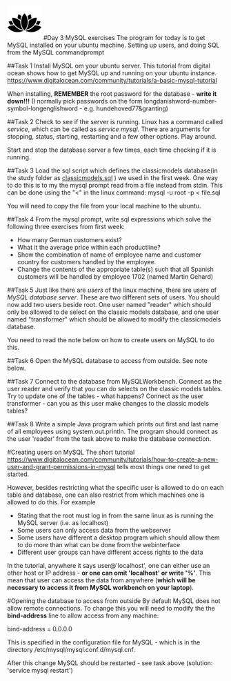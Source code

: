 ![Alt text](img/lotussm.png)
#Day 3 MySQL exercises
The program for today is to get MySQL installed on your ubuntu machine. Setting up users, and doing SQL from the MySQL commandprompt

##Task 1
Install MySQL om your ubuntu server.
This tutorial from digital ocean shows how to get MySQL up and running on your ubuntu instance.
<https://www.digitalocean.com/community/tutorials/a-basic-mysql-tutorial>

When installing, **REMEMBER** the root password for the database - **write it down!!!**
(I normally pick passwords on the form longdanishword-number-symbol-longenglishword - e.g. hundehoved77&granting)

##Task 2
Check to see if the server is running. Linux has a command called _service_, which can be called as _service mysql_. There are arguments for stopping, status, starting, restarting and a few other options. Play around.

Start and stop the database server a few times, each time checking if it is running.

##Task 3
Load the sql script which defines the classicmodels database(in the study folder as [classicmodels.sql](classicmodels.sql) ) we used in the first week. 
One way to do this is to my the mysql prompt read from a file instead from stdin. This can be done using the "<" in the linux command:
mysql -u root -p < file.sql

You will need to copy the file from your local machine to the ubuntu.

##Task 4
From the mysql prompt, write sql expressions which solve the following three exercises from first week:

* How many German customers exist?
* What it the average price within each productline?
* Show the combination of name of employee name and customer country for customers handled by the employee.
* Change the contents of the appropriate table(s) such that all Spanish customers will be handled by employee 1702 (named Martin Gehard)

##Task 5
Just like there are _users_ of the linux machine, there are users of _MySQL database server_. These are two different sets of users.
You should now add two users beside root. One user named "reader" which should only be allowed to de select on the classic models database, and one user named "transformer" which should be allowed to modify the classicmodels database.

You need to read the note below on how to create users on MySQL to do this.

##Task 6
Open the MySQL database to access from outside. See note below.

##Task 7
Connect to the database from MySQLWorkbench. 
Connect as the user reader and verify that you can do selects on the classic models tables.
Try to update one of the tables - what happens?
Connect as the user transformer - can you as this user make changes to the classic models tables?

##Task 8
Write a simple Java program which prints out first and last name of all employees using system.out.println. The program should connect as the user 'reader' from the task above to make the database connection.


#Creating users on MySQL
The short tutorial <https://www.digitalocean.com/community/tutorials/how-to-create-a-new-user-and-grant-permissions-in-mysql> tells most things one need to get started.

However, besides restricting what the specific user is allowed to do on each table and database, one can also restrict from which machines one is allowed to do this. For example

* Stating that the root must log in from the same linux as is running the MySQL server (i.e. as localhost)
* Some users can only access data from the webserver
* Some users have different a desktop program which should allow them to do more than what can be done from the webinterface
* Different user groups can have different access rights to the data

In the tutorial, anywhere it says user@'localhost', one can either use an other host or IP address - **or one can omit 'localhost' or write '%'**. This mean that user can access the data from anywhere (**which will be necessary to access it from MySQL workbench on your laptop**).

#Opening the database to access from outside 
By default MySQL does not allow remote connections. To change this you will need to modify the  the **bind-address** line to allow access from any machine:

bind-address = 0.0.0.0

This is specified in the configuration file for MySQL - which is in the directory /etc/mysql/mysql.conf.d/mysql.cnf.

After this change MySQL should be restarted - see task above (solution: 'service mysql restart')
